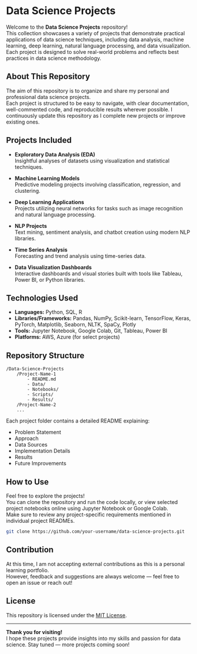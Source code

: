 # Data Science Projects

Welcome to the **Data Science Projects** repository!  
This collection showcases a variety of projects that demonstrate practical applications of data science techniques, including data analysis, machine learning, deep learning, natural language processing, and data visualization. Each project is designed to solve real-world problems and reflects best practices in data science methodology.

## About This Repository

The aim of this repository is to organize and share my personal and professional data science projects.  
Each project is structured to be easy to navigate, with clear documentation, well-commented code, and reproducible results wherever possible. I continuously update this repository as I complete new projects or improve existing ones.

## Projects Included

- **Exploratory Data Analysis (EDA)**  
  Insightful analyses of datasets using visualization and statistical techniques.

- **Machine Learning Models**  
  Predictive modeling projects involving classification, regression, and clustering.

- **Deep Learning Applications**  
  Projects utilizing neural networks for tasks such as image recognition and natural language processing.

- **NLP Projects**  
  Text mining, sentiment analysis, and chatbot creation using modern NLP libraries.

- **Time Series Analysis**  
  Forecasting and trend analysis using time-series data.

- **Data Visualization Dashboards**  
  Interactive dashboards and visual stories built with tools like Tableau, Power BI, or Python libraries.

## Technologies Used

- **Languages:** Python, SQL, R
- **Libraries/Frameworks:** Pandas, NumPy, Scikit-learn, TensorFlow, Keras, PyTorch, Matplotlib, Seaborn, NLTK, SpaCy, Plotly
- **Tools:** Jupyter Notebook, Google Colab, Git, Tableau, Power BI
- **Platforms:** AWS, Azure (for select projects)

## Repository Structure

```
/Data-Science-Projects
    /Project-Name-1
        - README.md
        - Data/
        - Notebooks/
        - Scripts/
        - Results/
    /Project-Name-2
    ...
```
Each project folder contains a detailed README explaining:
- Problem Statement
- Approach
- Data Sources
- Implementation Details
- Results
- Future Improvements

## How to Use

Feel free to explore the projects!  
You can clone the repository and run the code locally, or view selected project notebooks online using Jupyter Notebook or Google Colab.  
Make sure to review any project-specific requirements mentioned in individual project READMEs.

```bash
git clone https://github.com/your-username/data-science-projects.git
```

## Contribution

At this time, I am not accepting external contributions as this is a personal learning portfolio.  
However, feedback and suggestions are always welcome — feel free to open an issue or reach out!

## License

This repository is licensed under the [MIT License](LICENSE).

---

**Thank you for visiting!**  
I hope these projects provide insights into my skills and passion for data science. Stay tuned — more projects coming soon!
